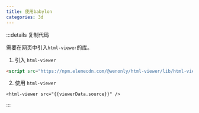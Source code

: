 ```yaml
---
title: 使用babylon
categories: 3d
---
```


<script setup>
import { HtmlViewer } from '@wenonly/html-viewer';
import viewerData from './index.html?viewer';
</script>

<html-viewer :src="viewerData.source" iframeHeight="calc(100vh - 451px)"/>

:::details 复制代码

需要在网页中引入`html-viewer`的库。

1. 引入 `html-viewer`

```html
<script src="https://npm.elemecdn.com/@wenonly/html-viewer/lib/html-viewer.umd.js"></script>
```

2. 使用 `html-viewer`

```html-vue
<html-viewer src="{{viewerData.source}}" />
```

:::

